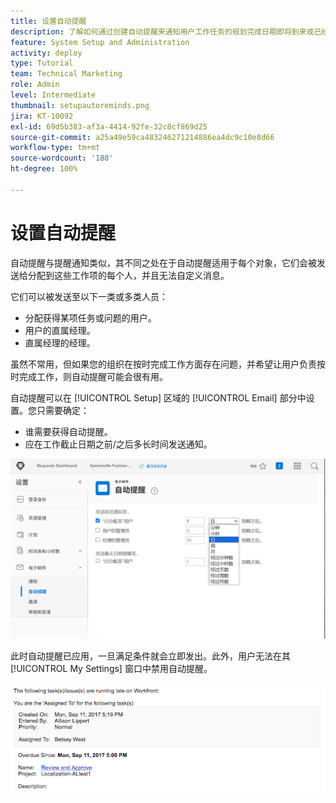 ```yaml
---
title: 设置自动提醒
description: 了解如何通过创建自动提醒来通知用户工作任务的规划完成日期即将到来或已经过去。
feature: System Setup and Administration
activity: deploy
type: Tutorial
team: Technical Marketing
role: Admin
level: Intermediate
thumbnail: setupautoreminds.png
jira: KT-10092
exl-id: 69d5b383-af3a-4414-92fe-32c8cf869d25
source-git-commit: a25a49e59ca483246271214886ea4dc9c10e8d66
workflow-type: tm+mt
source-wordcount: '188'
ht-degree: 100%

---
```


<!---
this has the same content as the system administrator notification setup and mangement section of the email and inapp notificiations learning path
--->

# 设置自动提醒

自动提醒与提醒通知类似，其不同之处在于自动提醒适用于每个对象，它们会被发送给分配到这些工作项的每个人，并且无法自定义消息。

它们可以被发送至以下一类或多类人员：

* 分配获得某项任务或问题的用户。
* 用户的直属经理。
* 直属经理的经理。

虽然不常用，但如果您的组织在按时完成工作方面存在问题，并希望让用户负责按时完成工作，则自动提醒可能会很有用。

自动提醒可以在 [!UICONTROL Setup] 区域的 [!UICONTROL Email] 部分中设置。您只需要确定：

* 谁需要获得自动提醒。
* 应在工作截止日期之前/之后多长时间发送通知。

![[!UICONTROL Automatic Reminders] 窗口，位于 [!UICONTROL Setup]](assets/admin-fund-automatic-reminders-1.png)

此时自动提醒已应用，一旦满足条件就会立即发出。此外，用户无法在其 [!UICONTROL My Settings] 窗口中禁用自动提醒。

![[!UICONTROL Automatic Reminder] 电子邮件消息](assets/admin-fund-automatic-reminders-2.png)
